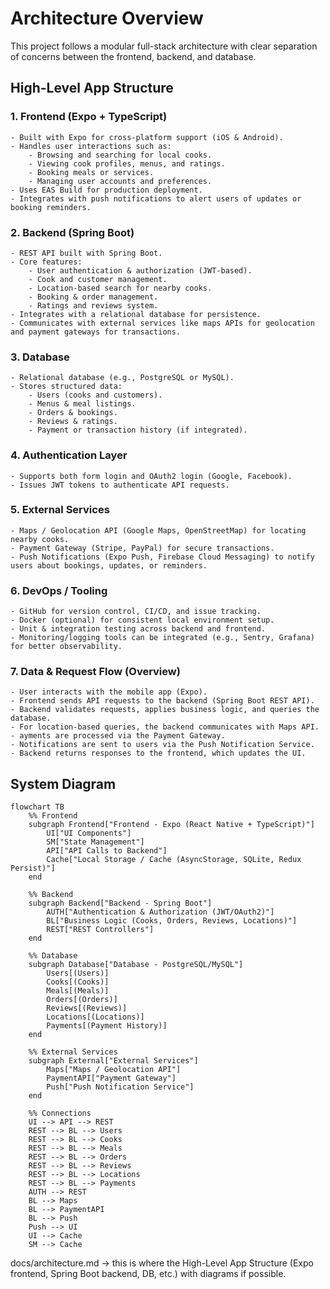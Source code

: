 # Architecture Overview

This project follows a modular full-stack architecture with clear separation of concerns between the frontend, backend, and database.

## High-Level App Structure

### 1. Frontend (Expo + TypeScript)
    - Built with Expo for cross-platform support (iOS & Android).
    - Handles user interactions such as:
        - Browsing and searching for local cooks.
        - Viewing cook profiles, menus, and ratings.
        - Booking meals or services.
        - Managing user accounts and preferences.
    - Uses EAS Build for production deployment.
    - Integrates with push notifications to alert users of updates or booking reminders.

### 2. Backend (Spring Boot)
    - REST API built with Spring Boot.
    - Core features:
        - User authentication & authorization (JWT-based).
        - Cook and customer management.
        - Location-based search for nearby cooks.
        - Booking & order management.
        - Ratings and reviews system.
    - Integrates with a relational database for persistence.
    - Communicates with external services like maps APIs for geolocation and payment gateways for transactions.

### 3. Database
    - Relational database (e.g., PostgreSQL or MySQL).
    - Stores structured data:
        - Users (cooks and customers).
        - Menus & meal listings.
        - Orders & bookings.
        - Reviews & ratings.
        - Payment or transaction history (if integrated).

### 4. Authentication Layer
    - Supports both form login and OAuth2 login (Google, Facebook).
    - Issues JWT tokens to authenticate API requests.

### 5. External Services
    - Maps / Geolocation API (Google Maps, OpenStreetMap) for locating nearby cooks.
    - Payment Gateway (Stripe, PayPal) for secure transactions.
    - Push Notifications (Expo Push, Firebase Cloud Messaging) to notify users about bookings, updates, or reminders.

### 6. DevOps / Tooling
    - GitHub for version control, CI/CD, and issue tracking.
    - Docker (optional) for consistent local environment setup.
    - Unit & integration testing across backend and frontend.
    - Monitoring/logging tools can be integrated (e.g., Sentry, Grafana) for better observability.

### 7. Data & Request Flow (Overview)
    - User interacts with the mobile app (Expo).
    - Frontend sends API requests to the backend (Spring Boot REST API).
    - Backend validates requests, applies business logic, and queries the database.
    - For location-based queries, the backend communicates with Maps API.
    - ayments are processed via the Payment Gateway.
    - Notifications are sent to users via the Push Notification Service.
    - Backend returns responses to the frontend, which updates the UI.

## System Diagram

```mermaid
flowchart TB
    %% Frontend
    subgraph Frontend["Frontend - Expo (React Native + TypeScript)"]
        UI["UI Components"]
        SM["State Management"]
        API["API Calls to Backend"]
        Cache["Local Storage / Cache (AsyncStorage, SQLite, Redux Persist)"]
    end

    %% Backend
    subgraph Backend["Backend - Spring Boot"]
        AUTH["Authentication & Authorization (JWT/OAuth2)"]
        BL["Business Logic (Cooks, Orders, Reviews, Locations)"]
        REST["REST Controllers"]
    end

    %% Database
    subgraph Database["Database - PostgreSQL/MySQL"]
        Users[(Users)]
        Cooks[(Cooks)]
        Meals[(Meals)]
        Orders[(Orders)]
        Reviews[(Reviews)]
        Locations[(Locations)]
        Payments[(Payment History)]
    end

    %% External Services
    subgraph External["External Services"]
        Maps["Maps / Geolocation API"]
        PaymentAPI["Payment Gateway"]
        Push["Push Notification Service"]
    end

    %% Connections
    UI --> API --> REST
    REST --> BL --> Users
    REST --> BL --> Cooks
    REST --> BL --> Meals
    REST --> BL --> Orders
    REST --> BL --> Reviews
    REST --> BL --> Locations
    REST --> BL --> Payments
    AUTH --> REST
    BL --> Maps
    BL --> PaymentAPI
    BL --> Push
    Push --> UI
    UI --> Cache
    SM --> Cache
```





docs/architecture.md → this is where the High-Level App Structure (Expo frontend, Spring Boot backend, DB, etc.) with diagrams if possible.